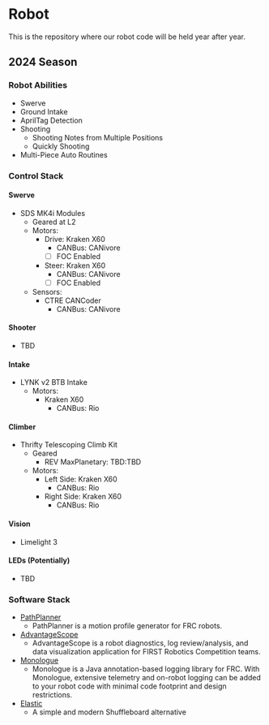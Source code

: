 # Robot <br>
This is the repository where our robot code will be held year after year.

## 2024 Season
### Robot Abilities
- Swerve
- Ground Intake
- AprilTag Detection
- Shooting
    - Shooting Notes from Multiple Positions
    - Quickly Shooting
- Multi-Piece Auto Routines

### Control Stack 
#### Swerve
- SDS MK4i Modules
    - Geared at L2
    - Motors:
        - Drive: Kraken X60
            - CANBus: CANivore
            - [ ] FOC Enabled
        - Steer: Kraken X60
            - CANBus: CANivore
            - [ ] FOC Enabled
    - Sensors:
        - CTRE CANCoder
            - CANBus: CANivore
    

#### Shooter
- TBD

#### Intake
- LYNK v2 BTB Intake
    - Motors: 
        - Kraken X60
            - CANBus: Rio

#### Climber
- Thrifty Telescoping Climb Kit
    - Geared
        - REV MaxPlanetary: TBD:TBD 
    - Motors:
        - Left Side: Kraken X60
            - CANBus: Rio
        - Right Side: Kraken X60
            - CANBus: Rio

#### Vision
- Limelight 3

#### LEDs (Potentially)
- TBD

### Software Stack
- [PathPlanner](https://github.com/mjansen4857/pathplanner)
    - PathPlanner is a motion profile generator for FRC robots.
- [AdvantageScope](https://github.com/Mechanical-Advantage/AdvantageScope)
    - AdvantageScope is a robot diagnostics, log review/analysis, and data visualization application for FIRST Robotics Competition teams.
- [Monologue](https://github.com/shueja/Monologue)
    - Monologue is a Java annotation-based logging library for FRC. With Monologue, extensive telemetry and on-robot logging can be added to your robot code with minimal code footprint and design restrictions.
- [Elastic](https://github.com/Gold872/elastic-dashboard)
    - A simple and modern Shuffleboard alternative
